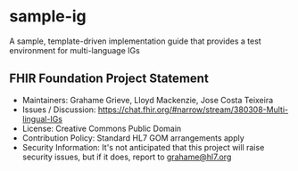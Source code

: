 # sample-ig

A sample, template-driven implementation guide that provides a test environment for multi-language IGs

## FHIR Foundation Project Statement

* Maintainers: Grahame Grieve, Lloyd Mackenzie, Jose Costa Teixeira
* Issues / Discussion: https://chat.fhir.org/#narrow/stream/380308-Multi-lingual-IGs
* License: Creative Commons Public Domain
* Contribution Policy: Standard HL7 GOM arrangements apply
* Security Information: It's not anticipated that this project will raise security issues, but if it does, report to grahame@hl7.org


